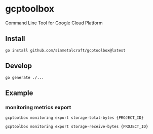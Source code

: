 # gcptoolbox
Command Line Tool for Google Cloud Platform

## Install

```
go install github.com/sinmetalcraft/gcptoolbox@latest
```

## Develop

```
go generate ./...
```

## Example

### monitoring metrics export

```
gcptoolbox monitoring export storage-total-bytes {PROJECT_ID}
```

```
gcptoolbox monitoring export storage-receive-bytes {PROJECT_ID} 
```